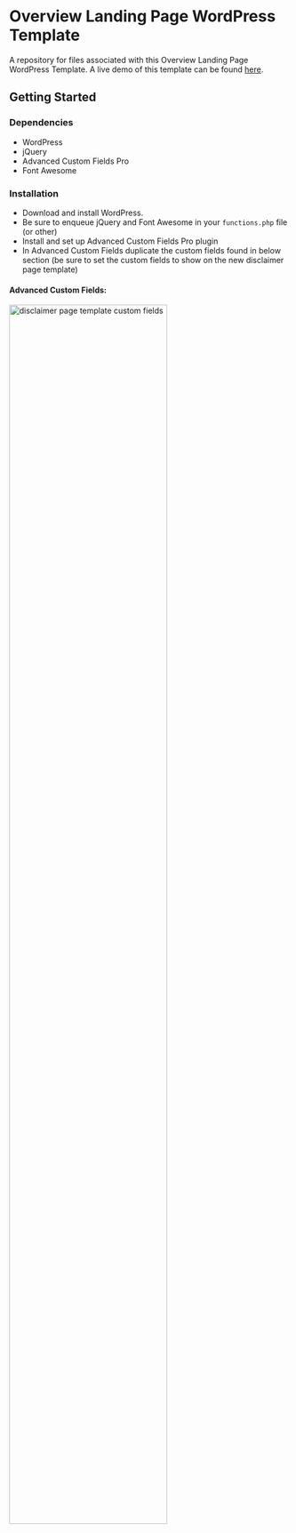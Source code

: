 # Overview Landing Page WordPress Template

A repository for files associated with this Overview Landing Page WordPress Template.  A live demo of this template can be found <a href="https://www.hondros.com/programs/real-estate-salesperson/real-estate-education/" target="_blank">here</a>.

<!-- ## Description

These templates have been created over the years... -->

## Getting Started

### Dependencies

* WordPress
* jQuery
* Advanced Custom Fields Pro
* Font Awesome

### Installation

- Download and install WordPress.
- Be sure to enqueue jQuery and Font Awesome in your ```functions.php``` file (or other)
- Install and set up Advanced Custom Fields Pro plugin
- In Advanced Custom Fields duplicate the custom fields found in below section (be sure to set the custom fields to show on the new disclaimer page template)

#### Advanced Custom Fields:

<img src="https://ryanthen.com/projects/wordpress-templates/overview-landing-page-template/custom-fields--overview-landing-page-template.png" alt="disclaimer page template custom fields" align="center" width="75%" height="auto">
